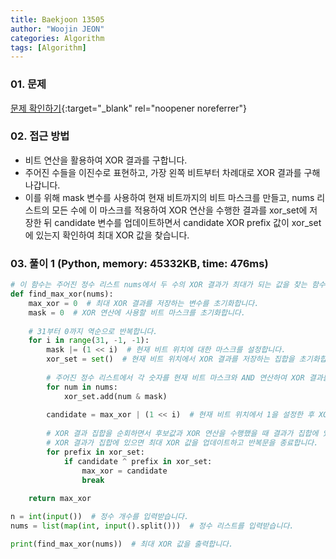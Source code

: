 ```yaml
---
title: Baekjoon 13505
author: "Woojin JEON"
categories: Algorithm
tags: [Algorithm]
---
```


### 01. 문제

[문제 확인하기](https://www.acmicpc.net/problem/13505){:target="_blank" rel="noopener noreferrer"}

### 02. 접근 방법

- 비트 연산을 활용하여 XOR 결과를 구합니다.
- 주어진 수들을 이진수로 표현하고, 가장 왼쪽 비트부터 차례대로 XOR 결과를 구해나갑니다.
- 이를 위해 mask 변수를 사용하여 현재 비트까지의 비트 마스크를 만들고, nums 리스트의 모든 수에 이 마스크를 적용하여 XOR 연산을 수행한 결과를 xor_set에 저장한 뒤 candidate 변수를 업데이트하면서 candidate XOR prefix 값이 xor_set에 있는지 확인하여 최대 XOR 값을 찾습니다.

### 03. 풀이 1 (Python, memory: 45332KB, time: 476ms)

```Python
# 이 함수는 주어진 정수 리스트 nums에서 두 수의 XOR 결과가 최대가 되는 값을 찾는 함수입니다.
def find_max_xor(nums):
    max_xor = 0  # 최대 XOR 결과를 저장하는 변수를 초기화합니다.
    mask = 0  # XOR 연산에 사용할 비트 마스크를 초기화합니다.
    
    # 31부터 0까지 역순으로 반복합니다.
    for i in range(31, -1, -1):
        mask |= (1 << i)  # 현재 비트 위치에 대한 마스크를 설정합니다.
        xor_set = set()  # 현재 비트 위치에서 XOR 결과를 저장하는 집합을 초기화합니다.
        
        # 주어진 정수 리스트에서 각 숫자를 현재 비트 마스크와 AND 연산하여 XOR 결과를 집합에 추가합니다.
        for num in nums:
            xor_set.add(num & mask)
        
        candidate = max_xor | (1 << i)  # 현재 비트 위치에서 1을 설정한 후 XOR 결과의 후보값을 계산합니다.
        
        # XOR 결과 집합을 순회하면서 후보값과 XOR 연산을 수행했을 때 결과가 집합에 있는지 확인합니다.
        # XOR 결과가 집합에 있으면 최대 XOR 값을 업데이트하고 반복문을 종료합니다.
        for prefix in xor_set:
            if candidate ^ prefix in xor_set:
                max_xor = candidate
                break
    
    return max_xor

n = int(input())  # 정수 개수를 입력받습니다.
nums = list(map(int, input().split()))  # 정수 리스트를 입력받습니다.

print(find_max_xor(nums))  # 최대 XOR 값을 출력합니다.
```
